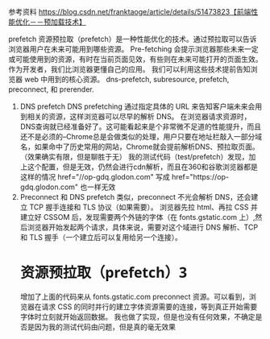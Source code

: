参考资料
https://blog.csdn.net/franktaoge/article/details/51473823【前端性能优化－－预加载技术】

prefetch
资源预拉取（prefetch）是一种性能优化的技术。通过预拉取可以告诉浏览器用户在未来可能用到哪些资源。
Pre-fetching 会提示浏览器那些未来一定或可能使用到的资源，有时在当前页面见效，有些则在未来可能打开的页面生效。 作为开发者，我们比浏览器更懂自己的应用。
我们可以利用这些技术提前告知浏览器 web 中用到的核心资源。
dns-prefetch, subresource, prefetch, preconnect, 和 prerender.

1. DNS prefetch
   DNS prefetching 通过指定具体的 URL 来告知客户端未来会用到相关的资源，这样浏览器可以尽早的解析 DNS。
   <link rel="dns-prefetch" href="//op-gdq.glodon.com" />
   在浏览器请求资源时，DNS查询就已经准备好了。这可能看起来是个非常微不足道的性能提升，而且还不是必须的–Chrome总是会做类似的处理，用户只要在地址栏敲入一部分域名，如果命中了历史常用的网站，Chrome就会提前解析DNS、预拉取页面。（效果确实有限，但是聊胜于无）
   我的测试代码（test/prefetch）发现，加上这个配置，但是无效，仍然会进行cdn解析，而且在360和谷歌浏览器都是这样的情况
   href="//op-gdq.glodon.com" 写成 href="https://op-gdq.glodon.com" 也一样无效
2. Preconnect
   和 DNS prefetch 类似，preconnect 不光会解析 DNS，还会建立 TCP 握手连接和 TLS 协议（如果需要）。
   浏览器先拉 html、再拉 CSS 并建立好 CSSOM 后，发现需要两个外链的字体（在 fonts.gstatic.com 上）,然后浏览器开始发起两个请求，具体来说，需要对这个域进行 DNS 解析、TCP 和 TLS 握手（一个建立后可以复用给另一个连接）。
   <link href="https://fonts.gstatic.com" rel="preconnect" crossorigin />
    <link
      href="https://fonts.googleapis.com/css?family=Roboto+Slab:700|Open+Sans"
      rel="stylesheet"
    />
    <h1 style="font-family: 'Open Sans',sans-serif;">
      资源预拉取（prefetch）3
    </h1>
   增加了上面的代码来从 fonts.gstatic.com preconnect 资源。可以看到，浏览器在请求 CSS 的同时并行的建立字体资源需要的连接，等到真正开始需要字体时立刻就开始返回数据。
   我也做了实现，但是也没有任何效果，不确定是否是因为我的测试代码由问题，但是真的毫无效果
